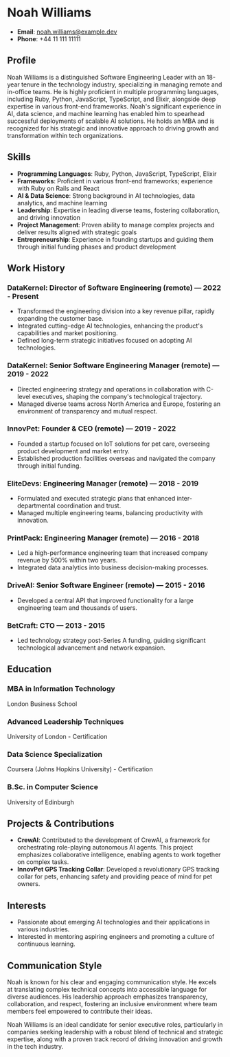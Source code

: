 # Noah Williams
- **Email**: noah.williams@example.dev
- **Phone**: +44 11 111 11111

## Profile
Noah Williams is a distinguished Software Engineering Leader with an 18-year tenure in the technology industry, specializing in managing remote and in-office teams. He is highly proficient in multiple programming languages, including Ruby, Python, JavaScript, TypeScript, and Elixir, alongside deep expertise in various front-end frameworks. Noah's significant experience in AI, data science, and machine learning has enabled him to spearhead successful deployments of scalable AI solutions. He holds an MBA and is recognized for his strategic and innovative approach to driving growth and transformation within tech organizations.

## Skills
- **Programming Languages**: Ruby, Python, JavaScript, TypeScript, Elixir
- **Frameworks**: Proficient in various front-end frameworks; experience with Ruby on Rails and React
- **AI & Data Science**: Strong background in AI technologies, data analytics, and machine learning
- **Leadership**: Expertise in leading diverse teams, fostering collaboration, and driving innovation
- **Project Management**: Proven ability to manage complex projects and deliver results aligned with strategic goals
- **Entrepreneurship**: Experience in founding startups and guiding them through initial funding phases and product development

## Work History

### DataKernel: Director of Software Engineering (remote) — 2022 - Present
- Transformed the engineering division into a key revenue pillar, rapidly expanding the customer base.
- Integrated cutting-edge AI technologies, enhancing the product's capabilities and market positioning.
- Defined long-term strategic initiatives focused on adopting AI technologies.

### DataKernel: Senior Software Engineering Manager (remote) — 2019 - 2022
- Directed engineering strategy and operations in collaboration with C-level executives, shaping the company's technological trajectory.
- Managed diverse teams across North America and Europe, fostering an environment of transparency and mutual respect.

### InnovPet: Founder & CEO (remote) — 2019 - 2022
- Founded a startup focused on IoT solutions for pet care, overseeing product development and market entry.
- Established production facilities overseas and navigated the company through initial funding.

### EliteDevs: Engineering Manager (remote) — 2018 - 2019
- Formulated and executed strategic plans that enhanced inter-departmental coordination and trust.
- Managed multiple engineering teams, balancing productivity with innovation.

### PrintPack: Engineering Manager (remote) — 2016 - 2018
- Led a high-performance engineering team that increased company revenue by 500% within two years.
- Integrated data analytics into business decision-making processes.

### DriveAI: Senior Software Engineer (remote) — 2015 - 2016
- Developed a central API that improved functionality for a large engineering team and thousands of users.

### BetCraft: CTO — 2013 - 2015
- Led technology strategy post-Series A funding, guiding significant technological advancement and network expansion.

## Education

### MBA in Information Technology
London Business School

### Advanced Leadership Techniques
University of London - Certification

### Data Science Specialization
Coursera (Johns Hopkins University) - Certification

### B.Sc. in Computer Science
University of Edinburgh

## Projects & Contributions
- **CrewAI**: Contributed to the development of CrewAI, a framework for orchestrating role-playing autonomous AI agents. This project emphasizes collaborative intelligence, enabling agents to work together on complex tasks.
- **InnovPet GPS Tracking Collar**: Developed a revolutionary GPS tracking collar for pets, enhancing safety and providing peace of mind for pet owners.

## Interests
- Passionate about emerging AI technologies and their applications in various industries.
- Interested in mentoring aspiring engineers and promoting a culture of continuous learning.

## Communication Style
Noah is known for his clear and engaging communication style. He excels at translating complex technical concepts into accessible language for diverse audiences. His leadership approach emphasizes transparency, collaboration, and respect, fostering an inclusive environment where team members feel empowered to contribute their ideas.

Noah Williams is an ideal candidate for senior executive roles, particularly in companies seeking leadership with a robust blend of technical and strategic expertise, along with a proven track record of driving innovation and growth in the tech industry.
